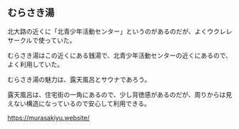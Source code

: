 ## むらさき湯

北大路の近くに「北青少年活動センター」というのがあるのだが、よくウクレレサークルで使っていた。

むらさき湯はこの近くにある銭湯で、北青少年活動センターの近くにあるので、よく利用していた。

むらさき湯の魅力は、露天風呂とサウナであろう。

露天風呂は、住宅街の一角にあるので、少し背徳感があるのだが、周りからは見えない構造になっているので安心して利用できる。

https://murasakiyu.website/